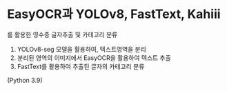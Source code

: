 # EasyOCR과 YOLOv8, FastText, Kahiii
를 활용한 영수증 글자추출 및 카테고리 분류

1. YOLOv8-seg 모델을 활용하여, 텍스트영역을 분리
2. 분리된 영역의 이미지에서 EasyOCR을 활용하여 텍스트 추출
3. FastText를 활용하여 추출된 글자의 카테고리 분류

(Python 3.9)
